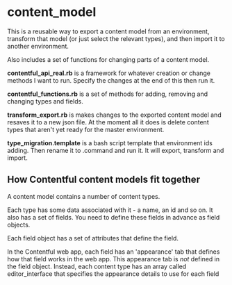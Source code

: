 # content_model
This is a reusable way to export a content model from an environment, transform that model (or just select the relevant types), and then import it to another environment. 

Also includes a set of functions for changing parts of a content model. 

**contentful_api_real.rb** is a framework for whatever creation or change methods I want to run. Specify the changes at the end of this then run it. 

**contentful_functions.rb** is a set of methods for adding, removing and changing types and fields.

**transform_export.rb** is makes changes to the exported content model and resaves it to a new json file. At the moment all it does is delete content types that aren't yet ready for the master environment. 

**type_migration.template** is a bash script template that environment ids adding. Then rename it to .command and run it. It will export, transform and import. 


## How Contentful content models fit together
A content model contains a number of content types. 

Each type has some data associated with it - a name, an id and so on. It also has a set of fields. You need to define these fields in advance as field objects. 

Each field object has a set of attributes that define the field. 

In the Contentful web app, each field has an 'appearance' tab that defines how that field works in the web app. This appearance tab is *not* defined in the field object. Instead, each content type has an array called editor_interface that specifies the appearance details to use for each field